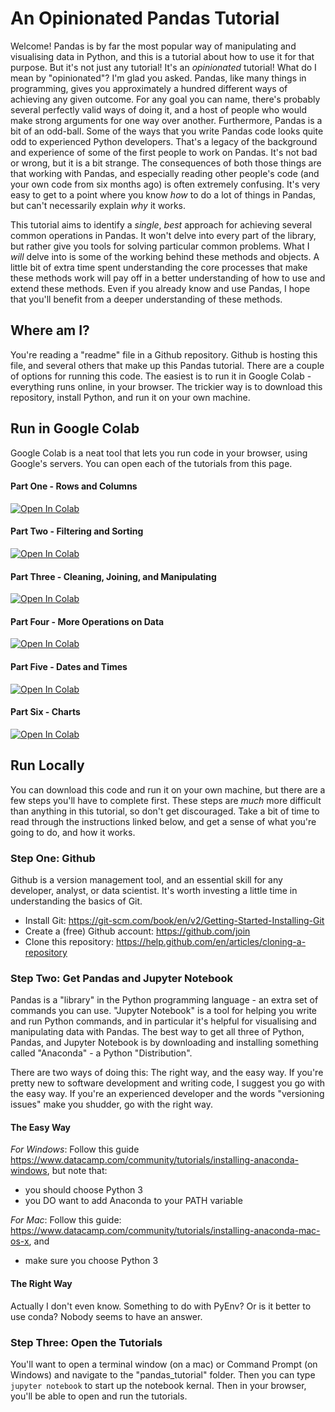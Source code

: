 # An Opinionated Pandas Tutorial

Welcome! Pandas is by far the most popular way of manipulating and visualising data in Python, and this is a tutorial about how to use it for that purpose. But it's not just any tutorial! It's an *opinionated* tutorial! What do I mean by "opinionated"? I'm glad you asked. Pandas, like many things in programming, gives you approximately a hundred different ways of achieving any given outcome. For any goal you can name, there's probably several perfectly valid ways of doing it, and a host of people who would make strong arguments for one way over another. Furthermore, Pandas is a bit of an odd-ball. Some of the ways that you write Pandas code looks quite odd to experienced Python developers. That's a legacy of the background and experience of some of the first people to work on Pandas. It's not bad or wrong, but it is a bit strange. The consequences of both those things are that working with Pandas, and especially reading other people's code (and your own code from six months ago) is often extremely confusing. It's very easy to get to a point where you know *how* to do a lot of things in Pandas, but can't necessarily explain *why* it works.

This tutorial aims to identify a *single*, *best* approach for achieving several common operations in Pandas. It won't delve into every part of the library, but rather give you tools for solving particular common problems. What I *will* delve into is some of the working behind these methods and objects. A little bit of extra time spent understanding the core processes that make these methods work will pay off in a better understanding of how to use and extend these methods. Even if you already know and use Pandas, I hope that you'll benefit from a deeper understanding of these methods.

## Where am I?
You're reading a "readme" file in a Github repository. Github is hosting this file, and several others that make up this Pandas tutorial. There are a couple of options for running this code. The easiest is to run it in Google Colab - everything runs online, in your browser. The trickier way is to download this repository, install Python, and run it on your own machine.

## Run in Google Colab

Google Colab is a neat tool that lets you run code in your browser, using Google's servers. You can open each of the tutorials from this page.

#### Part One - Rows and Columns

[![Open In Colab](https://colab.research.google.com/assets/colab-badge.svg)](https://colab.research.google.com/github/SimonCarryer/pandas_tutorial/blob/master/Part%20One%20-%20Rows%20and%20Columns.ipynb)

#### Part Two - Filtering and Sorting

[![Open In Colab](https://colab.research.google.com/assets/colab-badge.svg)](https://colab.research.google.com/github/SimonCarryer/pandas_tutorial/blob/master/Part%20Two%20-%20Filtering%2C%20Sorting%2C%20and%20Grouping.ipynb)

#### Part Three - Cleaning, Joining, and Manipulating

[![Open In Colab](https://colab.research.google.com/assets/colab-badge.svg)](https://colab.research.google.com/github/SimonCarryer/pandas_tutorial/blob/master/Part%20Three%20-%20Cleaning%2C%20joining%20and%20manipulating.ipynb)

#### Part Four - More Operations on Data

[![Open In Colab](https://colab.research.google.com/assets/colab-badge.svg)](https://colab.research.google.com/github/SimonCarryer/pandas_tutorial/blob/master/Part%20Four%20-%20More%20Operations%20on%20Data.ipynb)

#### Part Five - Dates and Times

[![Open In Colab](https://colab.research.google.com/assets/colab-badge.svg)](https://colab.research.google.com/github/SimonCarryer/pandas_tutorial/blob/master/Part%20Five%20-%20Dates%20and%20Times.ipynb)

#### Part Six - Charts

[![Open In Colab](https://colab.research.google.com/assets/colab-badge.svg)](https://colab.research.google.com/github/SimonCarryer/pandas_tutorial/blob/master/Part%20Six%20-%20Charts.ipynb)



## Run Locally

You can download this code and run it on your own machine, but there are a few steps you'll have to complete first. These steps are *much* more difficult than anything in this tutorial, so don't get discouraged. Take a bit of time to read through the instructions linked below, and get a sense of what you're going to do, and how it works.

### Step One: Github

Github is a version management tool, and an essential skill for any developer, analyst, or data scientist. It's worth investing a little time in understanding the basics of Git.

* Install Git: https://git-scm.com/book/en/v2/Getting-Started-Installing-Git
* Create a (free) Github account: https://github.com/join
* Clone this repository: https://help.github.com/en/articles/cloning-a-repository

### Step Two: Get Pandas and Jupyter Notebook

Pandas is a "library" in the Python programming language - an extra set of commands you can use. "Jupyter Notebook" is a tool for helping you write and run Python commands, and in particular it's helpful for visualising and manipulating data with Pandas. The best way to get all three of Python, Pandas, and Jupyter Notebook is by downloading and installing something called "Anaconda" - a Python "Distribution".

There are two ways of doing this: The right way, and the easy way. If you're pretty new to software development and writing code, I suggest you go with the easy way. If you're an experienced developer and the words "versioning issues" make you shudder, go with the right way.

#### The Easy Way

*For Windows*: 
Follow this guide https://www.datacamp.com/community/tutorials/installing-anaconda-windows, but note that:
- you should choose Python 3
- you DO want to add Anaconda to your PATH variable

*For Mac*:
Follow this guide: https://www.datacamp.com/community/tutorials/installing-anaconda-mac-os-x, and
- make sure you choose Python 3

#### The Right Way

Actually I don't even know. Something to do with PyEnv? Or is it better to use conda? Nobody seems to have an answer.

### Step Three: Open the Tutorials

You'll want to open a terminal window (on a mac) or Command Prompt (on Windows) and navigate to the "pandas_tutorial" folder. Then you can type `jupyter notebook` to start up the notebook kernal. Then in your browser, you'll be able to open and run the tutorials.

